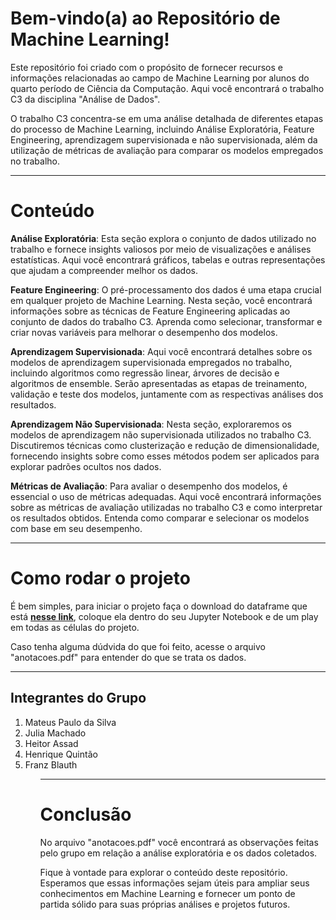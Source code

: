 <h1>Bem-vindo(a) ao Repositório de Machine Learning!</h1>
<p>Este repositório foi criado com o propósito de fornecer recursos e informações relacionadas ao campo de Machine Learning por alunos do quarto período de Ciência da Computação. Aqui você encontrará o trabalho C3 da disciplina "Análise de Dados".</p>

<p>O trabalho C3 concentra-se em uma análise detalhada de diferentes etapas do processo de Machine Learning, incluindo Análise Exploratória, Feature Engineering, aprendizagem supervisionada e não supervisionada, além da utilização de métricas de avaliação para comparar os modelos empregados no trabalho.</p>

<hr>

<h1>Conteúdo</h1>
<p><strong>Análise Exploratória</strong>: Esta seção explora o conjunto de dados utilizado no trabalho e fornece insights valiosos por meio de visualizações e análises estatísticas. Aqui você encontrará gráficos, tabelas e outras representações que ajudam a compreender melhor os dados.</p>

<p><strong>Feature Engineering</strong>: O pré-processamento dos dados é uma etapa crucial em qualquer projeto de Machine Learning. Nesta seção, você encontrará informações sobre as técnicas de Feature Engineering aplicadas ao conjunto de dados do trabalho C3. Aprenda como selecionar, transformar e criar novas variáveis para melhorar o desempenho dos modelos.</p>

<p><strong>Aprendizagem Supervisionada</strong>: Aqui você encontrará detalhes sobre os modelos de aprendizagem supervisionada empregados no trabalho, incluindo algoritmos como regressão linear, árvores de decisão e algoritmos de ensemble. Serão apresentadas as etapas de treinamento, validação e teste dos modelos, juntamente com as respectivas análises dos resultados.</p>

<p><strong>Aprendizagem Não Supervisionada</strong>: Nesta seção, exploraremos os modelos de aprendizagem não supervisionada utilizados no trabalho C3. Discutiremos técnicas como clusterização e redução de dimensionalidade, fornecendo insights sobre como esses métodos podem ser aplicados para explorar padrões ocultos nos dados.</p>

<p><strong>Métricas de Avaliação</strong>: Para avaliar o desempenho dos modelos, é essencial o uso de métricas adequadas. Aqui você encontrará informações sobre as métricas de avaliação utilizadas no trabalho C3 e como interpretar os resultados obtidos. Entenda como comparar e selecionar os modelos com base em seu desempenho.</p>

<hr>

<h1>Como rodar o projeto</h1>
<p>É bem simples, para iniciar o projeto faça o download do dataframe que está <a href="https://www.kaggle.com/c/house-prices-advanced-regression-techniques/data" target="_blank"><strong>nesse link</strong></a>, coloque ela dentro do seu Jupyter Notebook e de um play em todas as células do projeto.<p>
<p>Caso tenha alguma dúdvida do que foi feito, acesse o arquivo "anotacoes.pdf" para entender do que se trata os dados.</p>

<hr>

<h2>Integrantes do Grupo</h2>
<ol>
  <li>Mateus Paulo da Silva</li>
  <li>Julia Machado</li>
  <li>Heitor Assad</li>
  <li>Henrique Quintão</li>
  <li>Franz Blauth</li>
<ol>

<hr>

<h1>Conclusão</h1>
<p>No arquivo "anotacoes.pdf" você encontrará as observações feitas pelo grupo em relação a análise exploratória e os dados coletados.</p>
<p>Fique à vontade para explorar o conteúdo deste repositório. Esperamos que essas informações sejam úteis para ampliar seus conhecimentos em Machine Learning e fornecer um ponto de partida sólido para suas próprias análises e projetos futuros.<p>
